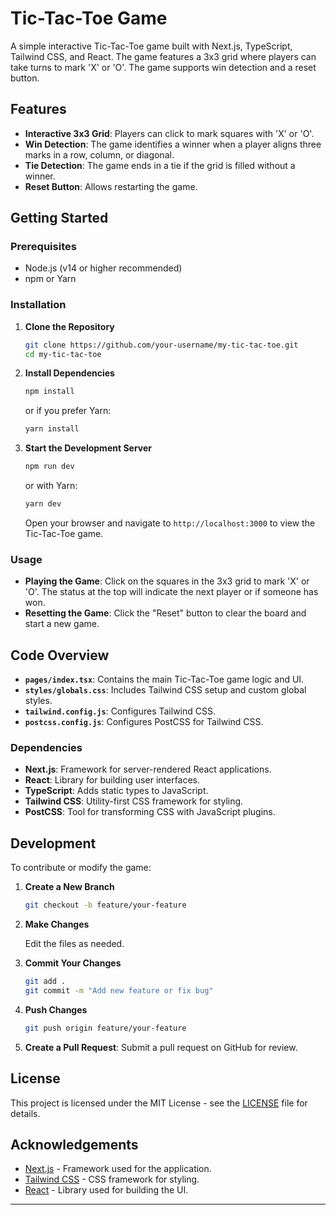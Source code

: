 # Tic-Tac-Toe Game

A simple interactive Tic-Tac-Toe game built with Next.js, TypeScript, Tailwind CSS, and React. The game features a 3x3 grid where players can take turns to mark 'X' or 'O'. The game supports win detection and a reset button.

## Features

- **Interactive 3x3 Grid**: Players can click to mark squares with 'X' or 'O'.
- **Win Detection**: The game identifies a winner when a player aligns three marks in a row, column, or diagonal.
- **Tie Detection**: The game ends in a tie if the grid is filled without a winner.
- **Reset Button**: Allows restarting the game.

## Getting Started

### Prerequisites

- Node.js (v14 or higher recommended)
- npm or Yarn

### Installation

1. **Clone the Repository**

   ```bash
   git clone https://github.com/your-username/my-tic-tac-toe.git
   cd my-tic-tac-toe
   ```

2. **Install Dependencies**

   ```bash
   npm install
   ```

   or if you prefer Yarn:

   ```bash
   yarn install
   ```

3. **Start the Development Server**

   ```bash
   npm run dev
   ```

   or with Yarn:

   ```bash
   yarn dev
   ```

   Open your browser and navigate to `http://localhost:3000` to view the Tic-Tac-Toe game.

### Usage

- **Playing the Game**: Click on the squares in the 3x3 grid to mark 'X' or 'O'. The status at the top will indicate the next player or if someone has won.
- **Resetting the Game**: Click the "Reset" button to clear the board and start a new game.

## Code Overview

- **`pages/index.tsx`**: Contains the main Tic-Tac-Toe game logic and UI.
- **`styles/globals.css`**: Includes Tailwind CSS setup and custom global styles.
- **`tailwind.config.js`**: Configures Tailwind CSS.
- **`postcss.config.js`**: Configures PostCSS for Tailwind CSS.

### Dependencies

- **Next.js**: Framework for server-rendered React applications.
- **React**: Library for building user interfaces.
- **TypeScript**: Adds static types to JavaScript.
- **Tailwind CSS**: Utility-first CSS framework for styling.
- **PostCSS**: Tool for transforming CSS with JavaScript plugins.

## Development

To contribute or modify the game:

1. **Create a New Branch**

   ```bash
   git checkout -b feature/your-feature
   ```

2. **Make Changes**

   Edit the files as needed.

3. **Commit Your Changes**

   ```bash
   git add .
   git commit -m "Add new feature or fix bug"
   ```

4. **Push Changes**

   ```bash
   git push origin feature/your-feature
   ```

5. **Create a Pull Request**: Submit a pull request on GitHub for review.

## License

This project is licensed under the MIT License - see the [LICENSE](LICENSE) file for details.

## Acknowledgements

- [Next.js](https://nextjs.org/) - Framework used for the application.
- [Tailwind CSS](https://tailwindcss.com/) - CSS framework for styling.
- [React](https://reactjs.org/) - Library used for building the UI.

---
